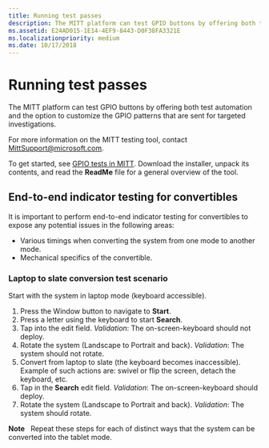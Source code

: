 ```yaml
---
title: Running test passes
description: The MITT platform can test GPIO buttons by offering both test automation and the option to customize the GPIO patterns that are sent for targeted investigations.
ms.assetid: E24AD015-1E14-4EF9-8443-D0F38FA3321E
ms.localizationpriority: medium
ms.date: 10/17/2018
---
```


# Running test passes


The MITT platform can test GPIO buttons by offering both test automation and the option to customize the GPIO patterns that are sent for targeted investigations.

For more information on the MITT testing tool, contact MittSupport@microsoft.com.

To get started, see [GPIO tests in MITT](../spb/gpio-tests-in-mitt.md). Download the installer, unpack its contents, and read the **ReadMe** file for a general overview of the tool.

## <span id="End-to-end_indicator_testing_for_convertibles"></span><span id="end-to-end_indicator_testing_for_convertibles"></span><span id="END-TO-END_INDICATOR_TESTING_FOR_CONVERTIBLES"></span>End-to-end indicator testing for convertibles


It is important to perform end-to-end indicator testing for convertibles to expose any potential issues in the following areas:

-   Various timings when converting the system from one mode to another mode.
-   Mechanical specifics of the convertible.

### <span id="Laptop_to_slate_conversion_test_scenario"></span><span id="laptop_to_slate_conversion_test_scenario"></span><span id="LAPTOP_TO_SLATE_CONVERSION_TEST_SCENARIO"></span>Laptop to slate conversion test scenario

Start with the system in laptop mode (keyboard accessible).

1.  Press the Window button to navigate to **Start**.
2.  Press a letter using the keyboard to start **Search**.
3.  Tap into the edit field. *Validation*: The on-screen-keyboard should not deploy.
4.  Rotate the system (Landscape to Portrait and back). *Validation*: The system should not rotate.
5.  Convert from laptop to slate (the keyboard becomes inaccessible). Example of such actions are: swivel or flip the screen, detach the keyboard, etc.
6.  Tap in the **Search** edit field. *Validation*: The on-screen-keyboard should deploy.
7.  Rotate the system (Landscape to Portrait and back). *Validation*: The system should rotate.

**Note**  
Repeat these steps for each of distinct ways that the system can be converted into the tablet mode.

 

 

